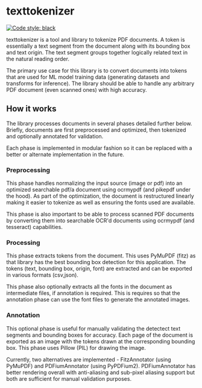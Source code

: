 # texttokenizer

[![Code style: black](https://img.shields.io/badge/code%20style-black-000000.svg)](https://github.com/psf/black)

texttokenizer is a tool and library to tokenize PDF documents. A token is essentially a text segment from the document along with its bounding box and text origin. The text segment groups together logically related text in the natural reading order.

The primary use case for this library is to convert documents into tokens that are used for ML model training data (generating datasets and transforms for inference). The library should be able to handle any arbitrary PDF document (even scanned ones) with high accuracy.

## How it works

The library processes documents in several phases detailed further below. Briefly, documents are first preprocessed and optimized, then tokenized and optionally annotated for validation.

Each phase is implemented in modular fashion so it can be replaced with a better or alternate implementation in the future.

### Preprocessing

This phase handles normalizing the input source (image or pdf) into an optimized searchable pdf/a document using ocrmypdf (and pikepdf under the hood). As part of the optimization, the document is restructured linearly making it easier to tokenize as well as ensuring the fonts used are available.

This phase is also important to be able to process scanned PDF documents by converting them into searchable OCR'd documents using ocrmypdf (and tesseract) capabilities.

### Processing

This phase extracts tokens from the document. This uses PyMuPDF (fitz) as that library has the best bounding box detection for this application. The tokens (text, bounding box, origin, font) are extracted and can be exported in various formats (csv,json).

This phase also optionally extracts all the fonts in the document as intermediate files, if annotation is required. This is requires so that the annotation phase can use the font files to generate the annotated images.

### Annotation

This optional phase is useful for manually validating the detectect text segments and bounding boxes for accuracy. Each page of the document is exported as an image with the tokens drawn at the corresponding bounding box. This phase uses Pillow (PIL) for drawing the image.

Currently, two alternatives are implemented - FitzAnnotator (using PyMuPDF) and PDFiumAnnotator (using PyPDFium2). PDFiumAnnotator has better rendering overall with anti-aliasing and sub-pixel aliasing support but both are sufficient for manual validation purposes.